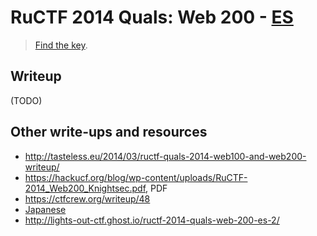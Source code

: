 # RuCTF 2014 Quals: Web 200 - [ES](https://github.com/HackerDom/ructf-2014-quals/tree/master/tasks/es)

> [Find the key](http://w2.quals.ructf.org/).

## Writeup

(TODO)

## Other write-ups and resources

* <http://tasteless.eu/2014/03/ructf-quals-2014-web100-and-web200-writeup/>
* <https://hackucf.org/blog/wp-content/uploads/RuCTF-2014_Web200_Knightsec.pdf>, PDF
* <https://ctfcrew.org/writeup/48>
* [Japanese](http://d.hatena.ne.jp/kusano_k/20140310)
* <http://lights-out-ctf.ghost.io/ructf-2014-quals-web-200-es-2/>

